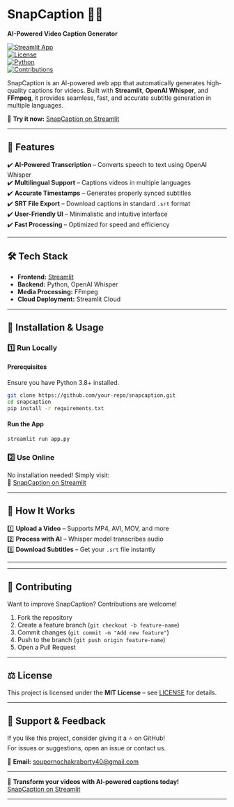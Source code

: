 # SnapCaption 🎥✨  
**AI-Powered Video Caption Generator**  

[![Streamlit App](https://img.shields.io/badge/Streamlit-Live%20App-red?logo=streamlit)](https://snapcaption.streamlit.app/)  
[![License](https://img.shields.io/github/license/your-repo/snapcaption)](LICENSE)  
[![Python](https://img.shields.io/badge/Python-3.8%2B-blue?logo=python)](https://www.python.org/)  
[![Contributions](https://img.shields.io/badge/Contributions-Welcome-brightgreen)](#contributing)  

SnapCaption is an AI-powered web app that automatically generates high-quality captions for videos. Built with **Streamlit**, **OpenAI Whisper**, and **FFmpeg**, it provides seamless, fast, and accurate subtitle generation in multiple languages.  

🚀 **Try it now:** [SnapCaption on Streamlit](https://snapcaption.streamlit.app/)  

---

## 🎯 Features  
✔️ **AI-Powered Transcription** – Converts speech to text using OpenAI Whisper  
✔️ **Multilingual Support** – Captions videos in multiple languages  
✔️ **Accurate Timestamps** – Generates properly synced subtitles  
✔️ **SRT File Export** – Download captions in standard `.srt` format  
✔️ **User-Friendly UI** – Minimalistic and intuitive interface  
✔️ **Fast Processing** – Optimized for speed and efficiency  

---

## 🛠️ Tech Stack  
- **Frontend:** [Streamlit](https://streamlit.io/)  
- **Backend:** Python, OpenAI Whisper  
- **Media Processing:** FFmpeg  
- **Cloud Deployment:** Streamlit Cloud  

---

## 🚀 Installation & Usage  

### 1️⃣ **Run Locally**  
#### Prerequisites  
Ensure you have Python 3.8+ installed.  

```bash
git clone https://github.com/your-repo/snapcaption.git  
cd snapcaption  
pip install -r requirements.txt  
```

#### Run the App  
```bash
streamlit run app.py  
```

### 2️⃣ **Use Online**  
No installation needed! Simply visit:  
🔗 [SnapCaption on Streamlit](https://snapcaption.streamlit.app/)  

---

## 📝 How It Works  
1️⃣ **Upload a Video** – Supports MP4, AVI, MOV, and more  
2️⃣ **Process with AI** – Whisper model transcribes audio  
3️⃣ **Download Subtitles** – Get your `.srt` file instantly  

---

<!--## 📸 Screenshots  
![SnapCaption UI](https://your-image-url.com/screenshot.jpg)  -->

---

## 🤝 Contributing  
Want to improve SnapCaption? Contributions are welcome!  

1. Fork the repository  
2. Create a feature branch (`git checkout -b feature-name`)  
3. Commit changes (`git commit -m "Add new feature"`)  
4. Push to the branch (`git push origin feature-name`)  
5. Open a Pull Request  

---

## ⚖️ License  
This project is licensed under the **MIT License** – see [LICENSE](LICENSE) for details.  

---

## 🌟 Support & Feedback  
If you like this project, consider giving it a ⭐ on GitHub!  
For issues or suggestions, open an issue or contact us.  

📩 **Email:** soupornochakraborty40@gmail.com 

---

🚀 **Transform your videos with AI-powered captions today!**  
[SnapCaption on Streamlit](https://snapcaption.streamlit.app/)  

---
